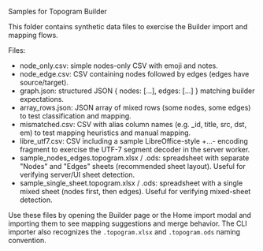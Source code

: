 Samples for Topogram Builder

This folder contains synthetic data files to exercise the Builder import and mapping flows.

Files:
- node_only.csv: simple nodes-only CSV with emoji and notes.
- node_edge.csv: CSV containing nodes followed by edges (edges have source/target).
- graph.json: structured JSON { nodes: [...], edges: [...] } matching builder expectations.
- array_rows.json: JSON array of mixed rows (some nodes, some edges) to test classification and mapping.
- mismatched.csv: CSV with alias column names (e.g. _id, title, src, dst, em) to test mapping heuristics and manual mapping.
- libre_utf7.csv: CSV including a sample LibreOffice-style +...- encoding fragment to exercise the UTF-7 segment decoder in the server worker.
- sample_nodes_edges.topogram.xlsx / .ods: spreadsheet with separate "Nodes" and "Edges" sheets (recommended sheet layout). Useful for verifying server/UI sheet detection.
- sample_single_sheet.topogram.xlsx / .ods: spreadsheet with a single mixed sheet (nodes first, then edges). Useful for verifying mixed-sheet detection.

Use these files by opening the Builder page or the Home import modal and importing them to see mapping suggestions and merge behavior. The CLI importer also recognizes the `.topogram.xlsx` and `.topogram.ods` naming convention.
